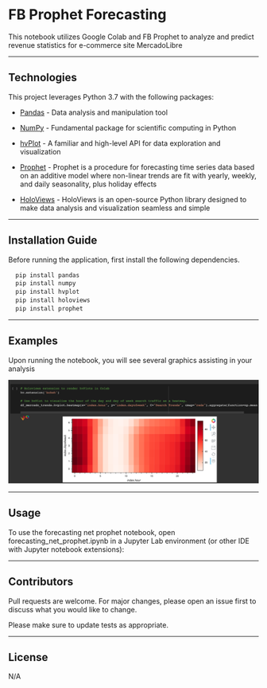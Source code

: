 # FB Prophet Forecasting

This notebook utilizes Google Colab and FB Prophet to analyze and predict revenue statistics for e-commerce site MercadoLibre

---

## Technologies

This project leverages Python 3.7 with the following packages:

* [Pandas](https://pandas.pydata.org/docs/) - Data analysis and manipulation tool

* [NumPy](https://numpy.org/doc/stable/) - Fundamental package for scientific computing in Python

* [hvPlot](https://hvplot.holoviz.org/https://hvplot.holoviz.org/) - A familiar and high-level API for data exploration and visualization

* [Prophet](https://facebook.github.io/prophet/) - Prophet is a procedure for forecasting time series data based on an additive model where non-linear trends are fit with yearly, weekly, and daily seasonality, plus holiday effects

* [HoloViews](https://holoviews.org/install.html) - HoloViews is an open-source Python library designed to make data analysis and visualization seamless and simple

---

## Installation Guide

Before running the application, first install the following dependencies.

```python
  pip install pandas
  pip install numpy
  pip install hvplot
  pip install holoviews
  pip install prophet
```

---

## Examples

Upon running the notebook, you will see several graphics assisting in your analysis

![Sample Heat Map](./images/fb_prophet.png)

---

## Usage

To use the forecasting net prophet notebook, open forecasting_net_prophet.ipynb in a Jupyter Lab environment (or other IDE with Jupyter notebook extensions):

---

## Contributors

Pull requests are welcome. For major changes, please open an issue first to discuss what you would like to change.

Please make sure to update tests as appropriate.

---

## License

N/A
